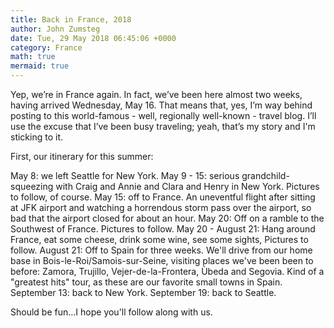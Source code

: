 ```yaml
---
title: Back in France, 2018
author: John Zumsteg
date: Tue, 29 May 2018 06:45:06 +0000
category: France
math: true
mermaid: true
---
```

<p class="p1">Yep, we’re in France again. In fact, we’ve been here almost two weeks, having arrived Wednesday, May 16. That means that, yes, I’m way behind posting to this world-famous - well, regionally well-known - travel blog. I’ll use the excuse that I’ve been busy traveling; yeah, that’s my story and I'm sticking to it.</p>
First, our itinerary for this summer:

May 8: we left Seattle for New York.
May 9 - 15: serious grandchild-squeezing with Craig and Annie and Clara and Henry in New York. Pictures to follow, of course.
May 15: off to France. An uneventful flight after sitting at JFK airport and watching a horrendous storm pass over the airport, so bad that the airport closed for about an hour.
May 20: Off on a ramble to the Southwest of France. Pictures to follow.
May 20 - August 21: Hang around France, eat some cheese, drink some wine, see some sights, Pictures to follow.
August 21: Off to Spain for three weeks. We'll drive from our home base in Bois-le-Roi/Samois-sur-Seine, visiting places we've been been to before: Zamora, Trujillo, Vejer-de-la-Frontera, Ùbeda and Segovia. Kind of a "greatest hits" tour, as these are our favorite small towns in Spain.
September 13: back to New York.
September 19: back to Seattle.

Should be fun...I hope you'll follow along with us.
